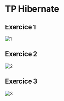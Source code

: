 # TP Hibernate
## Exercice 1
![1](https://github.com/Salma191/TPHibernate/assets/116913855/8a650369-bef1-4a28-adf4-27d9f25a8ed7)
## Exercice 2
![2](https://github.com/Salma191/TPHibernate/assets/116913855/7a0ae624-af36-4831-b1ea-53b8a780a205)
## Exercice 3
![3](https://github.com/Salma191/TPHibernate/assets/116913855/c002cfe6-6a8f-4031-9520-ffec6c9650d8)
